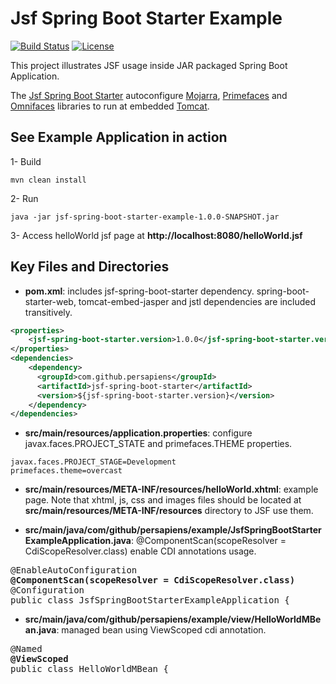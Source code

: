 Jsf Spring Boot Starter Example
=====
[![Build Status](https://travis-ci.org/persapiens/jsf-spring-boot-starter-example.svg?branch=master)](https://travis-ci.org/persapiens/jsf-spring-boot-starter)
[![License](http://img.shields.io/:license-apache-blue.svg)](http://www.apache.org/licenses/LICENSE-2.0.html)


This project illustrates JSF usage inside JAR packaged Spring Boot Application.

The [Jsf Spring Boot Starter](https://github.com/persapiens/jsf-spring-boot-starter) autoconfigure [Mojarra](https://javaserverfaces.java.net/), [Primefaces](http://primefaces.org/) and [Omnifaces](http://omnifaces.org/) libraries to run at embedded [Tomcat](http://tomcat.apache.org/).

## See Example Application in action

1- Build
```Shell
mvn clean install
```

2- Run
```Shell
java -jar jsf-spring-boot-starter-example-1.0.0-SNAPSHOT.jar
```

3- Access helloWorld jsf page at **http://localhost:8080/helloWorld.jsf**

## Key Files and Directories

- **pom.xml**: includes jsf-spring-boot-starter dependency. spring-boot-starter-web, tomcat-embed-jasper and jstl dependencies are included transitively.

```xml
<properties>
    <jsf-spring-boot-starter.version>1.0.0</jsf-spring-boot-starter.version>
</properties>
<dependencies>
    <dependency>
      <groupId>com.github.persapiens</groupId>
      <artifactId>jsf-spring-boot-starter</artifactId>
      <version>${jsf-spring-boot-starter.version}</version>
    </dependency>
</dependencies>
```

- **src/main/resources/application.properties**: configure javax.faces.PROJECT_STATE and primefaces.THEME properties.

```properties
javax.faces.PROJECT_STAGE=Development
primefaces.theme=overcast
```

- **src/main/resources/META-INF/resources/helloWorld.xhtml**: example page. Note that xhtml, js, css and images files should be located at **src/main/resources/META-INF/resources** directory to JSF use them.

- **src/main/java/com/github/persapiens/example/JsfSpringBootStarterExampleApplication.java**: @ComponentScan(scopeResolver = CdiScopeResolver.class) enable CDI annotations usage.

<pre>
@EnableAutoConfiguration
<b>@ComponentScan(scopeResolver = CdiScopeResolver.class)</b>
@Configuration
public class JsfSpringBootStarterExampleApplication {
</pre>

- **src/main/java/com/github/persapiens/example/view/HelloWorldMBean.java**: managed bean using ViewScoped cdi annotation.

<pre>
@Named
<b>@ViewScoped</b>
public class HelloWorldMBean {
</pre>
